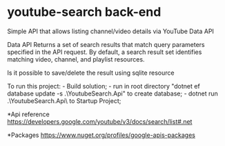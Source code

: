 # youtube-search back-end

Simple API that allows listing channel/video details via YouTube Data API

Data API Returns a set of search results that match query parameters specified in the API request. By default, a search result set identifies matching video, channel, and playlist resources.

Is it possible to save/delete the result using sqlite resource

To run this project:
	- Build solution;
	- run in root directory "dotnet ef database update -s .\YoutubeSearch.Api\" to create database;
	- dotnet run .\YoutubeSearch.Api\ to Startup Project;

*Api reference
https://developers.google.com/youtube/v3/docs/search/list#.net

*Packages
https://www.nuget.org/profiles/google-apis-packages



